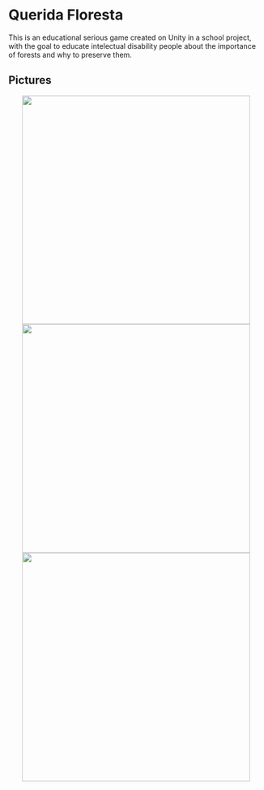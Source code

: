 # Querida Floresta
This is an educational serious game created on Unity in a school project, with the goal to educate intelectual disability people about the importance of forests and why to preserve them.
## Pictures
<p align="center">
  <img src="https://github.com/LamenLuan/unity-serious-game/blob/master/Assets/Sprites/Pics/scene1.jpg" width="450">
  <img src="https://github.com/LamenLuan/unity-serious-game/blob/master/Assets/Sprites/Pics/scene2.jpg" width="450">
  <img src="https://github.com/LamenLuan/unity-serious-game/blob/master/Assets/Sprites/Pics/scene3.jpg" width="450">
</p>
